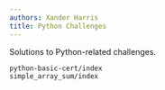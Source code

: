 ```yaml
---
authors: Xander Harris
title: Python Challenges
---
```


Solutions to Python-related challenges.

```{toctree}
python-basic-cert/index
simple_array_sum/index
```
